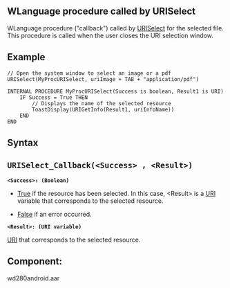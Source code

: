 


## WLanguage procedure called by URISelect



<a name="XUse"></a>
<a name="Use"></a>
<a name="description"></a>
WLanguage procedure ("callback") called by [URISelect](../WDLang3/1000024026.md) for the selected file. This procedure is called when the user closes the URI selection window.
<a name="Example1"></a>
<a name="sample_code"></a>

## Example


```wl
// Open the system window to select an image or a pdf
URISelect(MyProcURISelect, uriImage + TAB + "application/pdf")

INTERNAL PROCEDURE MyProcURISelect(Success is boolean, Result1 is URI)
	IF Success = True THEN
		// Displays the name of the selected resource
		ToastDisplay(URIGetInfo(Result1, uriInfoName))
	END
END
```

<a name="XSYNTAX"></a>

## Syntax
<a name="SYNTAX1"></a>

`URISelect_Callback(<Success> , <Result>)`
---

**`<Success>: (Boolean)`**



- <u><u><u><u>True</u></u></u></u> if the resource has been selected. 
	In this case, &lt;Result&gt; is a [URI](../WDLang3/1000024027.md) variable that corresponds to the selected resource. 

- <u><u><u><u>False</u></u></u></u> if an error occurred. 




**`<Result>: (URI variable)`**

[URI](../WDLang3/1000024027.md) that corresponds to the selected resource. 




## Component:
wd280android.aar
